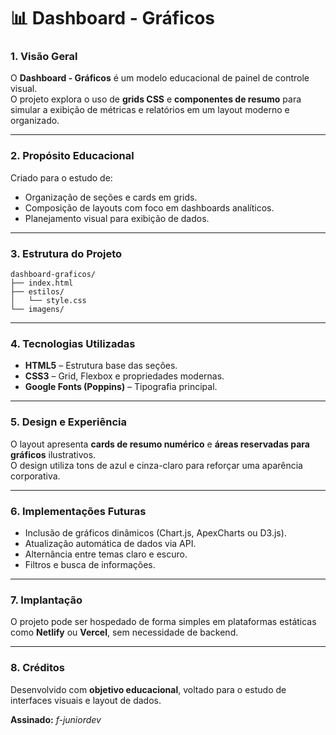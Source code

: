 # 📊 Dashboard - Gráficos

### 1. Visão Geral  
O **Dashboard - Gráficos** é um modelo educacional de painel de controle visual.  
O projeto explora o uso de **grids CSS** e **componentes de resumo** para simular a exibição de métricas e relatórios em um layout moderno e organizado.

---

### 2. Propósito Educacional  
Criado para o estudo de:
- Organização de seções e cards em grids.  
- Composição de layouts com foco em dashboards analíticos.  
- Planejamento visual para exibição de dados.  

---

### 3. Estrutura do Projeto  
```
dashboard-graficos/
├── index.html
├── estilos/
│   └── style.css
└── imagens/
```

---

### 4. Tecnologias Utilizadas  
- **HTML5** – Estrutura base das seções.  
- **CSS3** – Grid, Flexbox e propriedades modernas.  
- **Google Fonts (Poppins)** – Tipografia principal.  

---

### 5. Design e Experiência  
O layout apresenta **cards de resumo numérico** e **áreas reservadas para gráficos** ilustrativos.  
O design utiliza tons de azul e cinza-claro para reforçar uma aparência corporativa.  

---

### 6. Implementações Futuras  
- Inclusão de gráficos dinâmicos (Chart.js, ApexCharts ou D3.js).  
- Atualização automática de dados via API.  
- Alternância entre temas claro e escuro.  
- Filtros e busca de informações.  

---

### 7. Implantação  
O projeto pode ser hospedado de forma simples em plataformas estáticas como **Netlify** ou **Vercel**, sem necessidade de backend.  

---

### 8. Créditos  
Desenvolvido com **objetivo educacional**, voltado para o estudo de interfaces visuais e layout de dados.  

**Assinado:** *f-juniordev*
